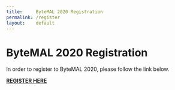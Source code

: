 ```yaml
---
title:     ByteMAL 2020 Registration
permalink: /register
layout:    default
---
```


# ByteMAL 2020 Registration

In order to register to ByteMAL 2020, please follow the link below.

**[REGISTER HERE](https://docs.google.com/forms/d/e/1FAIpQLSci9vJlwBg8W7eggVZu8zQQ7XDPPTHfOB4XVNoyr_-SvqiVcA/viewform?usp=sf_link)**

